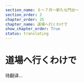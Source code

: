 ```yaml
---
section_name: ６～７月～新たな門出～
section_order: 2
chapter_order: 25
chapter_name: 道場へ行くわけで
show_chapter_order: True
status: translating
---
```


# 道場へ行くわけで
待翻译...
